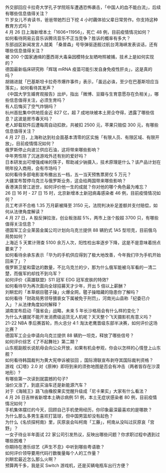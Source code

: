 外交部回应卡拉奇大学孔子学院班车遭遇恐怖袭击，「中国人的血不能白流」，后续有哪些信息值得关注？  
11  岁女儿不肯读书，爸爸带她烈日下挖 4 小时藕体验父辈日常劳作。你支持这种教育方式吗？  
4 月 26 日上海新增本土「1606+11956」，死亡 48 例，目前疫情情况如何？  
如何看待网易云音乐诉腾讯音乐不正当竞争？胜诉的概率有多大？  
东部战区新闻发言人就美 「桑普森」号导弹驱逐舰过航台湾海峡发表谈话，还有哪些信息值得关注？  
被 200 个国家通缉的墨西哥大毒枭因模特女友晒吻照被捕，技术上是如何实现的？  
德国最新临床研究称「辉瑞 mRNA 疫苗可能引发自身免疫性肝炎」，这是真的吗？  
胡锡进就「巴基斯坦卡拉奇市爆炸事件」表示，「虽远必诛，至少在巴基斯坦应当落实」，如何看待其发声？  
《中国大学生婚育观报告》出炉，指出「微博、豆瓣与生育意愿存在负相关」，哪些信息值得关注，必须生育吗？  
有人后悔买了空气炸锅吗？  
杭州首批集中供地揽金近 827 亿，超 7 成地块被本土房企夺得，透露了哪些信息？这波是房市春天吗？  
老人卸载软件后遭每周自动扣款，共被扣 2500 元，苹果只赔偿 300 元，有哪些信息值得关注？  
4 月 27 日，上海称达到社会面基本清零的区实施「有限人员、有限区域、有限开放」，目前疫情情况如何？  
俄罗斯停止向波兰供应石油，这将带来哪些影响？  
中年男性除了沉迷游戏外还有别的爱好吗？  
日本研发出可增强咸味的筷子，帮助减少钠摄入，技术原理是什么？该产品计划在明年投入商用，会有市场吗？  
如何看待多部电影宣布撤出五一档，五一当天预售票房仅 5 万元？  
大疆宣布暂停乌克兰与俄罗斯业务，这会给两国带来哪些影响？  
香港演员曾江逝世，如何评价他一生的成就？你对他的哪个角色最为难忘？  
26 日 16 时 - 27 日 15 时，北京新增本土新冠病毒感染者 46 例，目前疫情情况如何？  
员工考评不合格 1.35 万月薪被降至 3150 元，法院判决补足差额并支付赔偿，如何从法律角度解读？  
4 月 27 日，A 股反弹拉涨，创业板涨超 5%，两市上涨个股超 3700 只，有哪些值得关注信息？  
德国军工企业莱茵金属公司计划向乌克兰提供 88 辆豹式 1A5 型坦克，目前俄乌局势如何？  
上海近 5 天累计筛查 5100 余万人次，阳性检出率逐步下降，这是不是意味着拐点要来了？  
如何看待余承东表示「华为的手机供应得到了极大地改善，今年我们华为手机开始回来了」？  
俄罗斯卫星和雷达的数量，不比乌克兰的少，那为什么俄军能被乌军看的一清二楚，而俄军的却找不到乌军？  
如何评价《英雄联盟》S11 冠军 EDG 冠军皮肤的特效?  
如何看待华为再次面向全球招募天才少年，开出 5 倍以上薪酬？  
刘畊宏的「本草纲目毽子操」火爆全网，毽子操暗藏的隐患你了解吗？  
如何看待「财政局男领导猥亵女下属被免于刑罚」，河南光山县称「纪委已介入」？从法律角度如何解释？  
湖南宣布启动「强省会」战略，未来 5 年长沙格局会有什么样的变化？  
为什么大疆就不能开发消费级运货无人机呢？天天整个飞天摄影机有意义吗？  
21-22 NBA 季后赛首轮，热火总分 4:1 淘汰老鹰晋级东部半决赛，如何评价这场比赛？  
德国军工企业申请向乌克兰提供 88 辆豹一坦克，释放了哪些信号？  
如何评价综艺《了不起舞社》第二期？  
山东舰副舰长说航母会向公众开放，如果有机会参观，你会以怎样的心情登上山东舰？  
如何看待韩国裁判为黄大宪申诉被驳回 ，国际滑联宣布剥夺其国际裁判资格？  
游戏《幻塔》2.0 对《原神》即将到来的须弥地图是否会有冲击（两者皆存在沙漠地形）?  
有哪些第一次读到就震撼的句子?  
油价又涨了，到底买油车还是新能源汽车？  
对于《海贼王》路飞由橡胶果实觉醒升级成「尼卡果实」大家有什么看法？  
4 月 26 日吉林省新增本土确诊病例 51 例，本土无症状感染者 80 例，目前疫情情况如何？  
手机集体摆烂的今天，回顾自己手机使用经历，你印象最深最喜欢的是哪款？  
为什么那么多男生喜欢打篮球，但中国男篮却没有起色？  
为什么《名侦探柯南》里，灰原哀会叫柯南「工藤」，柯南从没叫过灰原哀「宫野」？  
一女子待业半年面试 22 家公司引发热议，反映出哪些问题？你求职过程中遇到过哪些困难？  
你期待在港乐综艺《声生不息》中听到哪些粤语歌？  
如何评价领导要用代码行数衡量每个人的工作量？  
刘畊宏最近怎么那么火啊？  
预算两千多，我是买 Switch 游戏机，还是买辆电瓶车出行方便？  
